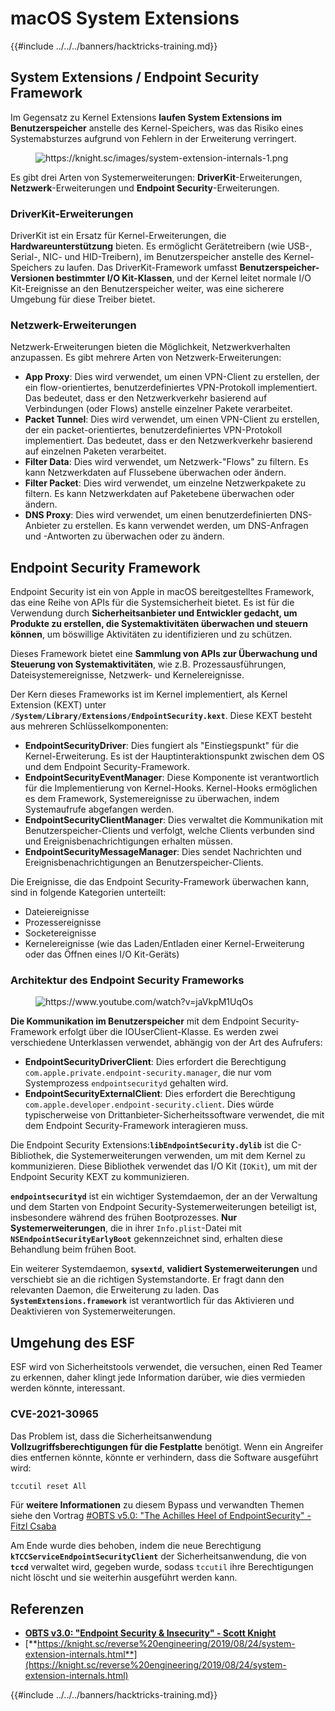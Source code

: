 # macOS System Extensions

{{#include ../../../banners/hacktricks-training.md}}

## System Extensions / Endpoint Security Framework

Im Gegensatz zu Kernel Extensions **laufen System Extensions im Benutzerspeicher** anstelle des Kernel-Speichers, was das Risiko eines Systemabsturzes aufgrund von Fehlern in der Erweiterung verringert.

<figure><img src="../../../images/image (606).png" alt="https://knight.sc/images/system-extension-internals-1.png"><figcaption></figcaption></figure>

Es gibt drei Arten von Systemerweiterungen: **DriverKit**-Erweiterungen, **Netzwerk**-Erweiterungen und **Endpoint Security**-Erweiterungen.

### **DriverKit-Erweiterungen**

DriverKit ist ein Ersatz für Kernel-Erweiterungen, die **Hardwareunterstützung** bieten. Es ermöglicht Gerätetreibern (wie USB-, Serial-, NIC- und HID-Treibern), im Benutzerspeicher anstelle des Kernel-Speichers zu laufen. Das DriverKit-Framework umfasst **Benutzerspeicher-Versionen bestimmter I/O Kit-Klassen**, und der Kernel leitet normale I/O Kit-Ereignisse an den Benutzerspeicher weiter, was eine sicherere Umgebung für diese Treiber bietet.

### **Netzwerk-Erweiterungen**

Netzwerk-Erweiterungen bieten die Möglichkeit, Netzwerkverhalten anzupassen. Es gibt mehrere Arten von Netzwerk-Erweiterungen:

- **App Proxy**: Dies wird verwendet, um einen VPN-Client zu erstellen, der ein flow-orientiertes, benutzerdefiniertes VPN-Protokoll implementiert. Das bedeutet, dass er den Netzwerkverkehr basierend auf Verbindungen (oder Flows) anstelle einzelner Pakete verarbeitet.
- **Packet Tunnel**: Dies wird verwendet, um einen VPN-Client zu erstellen, der ein packet-orientiertes, benutzerdefiniertes VPN-Protokoll implementiert. Das bedeutet, dass er den Netzwerkverkehr basierend auf einzelnen Paketen verarbeitet.
- **Filter Data**: Dies wird verwendet, um Netzwerk-"Flows" zu filtern. Es kann Netzwerkdaten auf Flussebene überwachen oder ändern.
- **Filter Packet**: Dies wird verwendet, um einzelne Netzwerkpakete zu filtern. Es kann Netzwerkdaten auf Paketebene überwachen oder ändern.
- **DNS Proxy**: Dies wird verwendet, um einen benutzerdefinierten DNS-Anbieter zu erstellen. Es kann verwendet werden, um DNS-Anfragen und -Antworten zu überwachen oder zu ändern.

## Endpoint Security Framework

Endpoint Security ist ein von Apple in macOS bereitgestelltes Framework, das eine Reihe von APIs für die Systemsicherheit bietet. Es ist für die Verwendung durch **Sicherheitsanbieter und Entwickler gedacht, um Produkte zu erstellen, die Systemaktivitäten überwachen und steuern können**, um böswillige Aktivitäten zu identifizieren und zu schützen.

Dieses Framework bietet eine **Sammlung von APIs zur Überwachung und Steuerung von Systemaktivitäten**, wie z.B. Prozessausführungen, Dateisystemereignisse, Netzwerk- und Kernelereignisse.

Der Kern dieses Frameworks ist im Kernel implementiert, als Kernel Extension (KEXT) unter **`/System/Library/Extensions/EndpointSecurity.kext`**. Diese KEXT besteht aus mehreren Schlüsselkomponenten:

- **EndpointSecurityDriver**: Dies fungiert als "Einstiegspunkt" für die Kernel-Erweiterung. Es ist der Hauptinteraktionspunkt zwischen dem OS und dem Endpoint Security-Framework.
- **EndpointSecurityEventManager**: Diese Komponente ist verantwortlich für die Implementierung von Kernel-Hooks. Kernel-Hooks ermöglichen es dem Framework, Systemereignisse zu überwachen, indem Systemaufrufe abgefangen werden.
- **EndpointSecurityClientManager**: Dies verwaltet die Kommunikation mit Benutzerspeicher-Clients und verfolgt, welche Clients verbunden sind und Ereignisbenachrichtigungen erhalten müssen.
- **EndpointSecurityMessageManager**: Dies sendet Nachrichten und Ereignisbenachrichtigungen an Benutzerspeicher-Clients.

Die Ereignisse, die das Endpoint Security-Framework überwachen kann, sind in folgende Kategorien unterteilt:

- Dateiereignisse
- Prozessereignisse
- Socketereignisse
- Kernelereignisse (wie das Laden/Entladen einer Kernel-Erweiterung oder das Öffnen eines I/O Kit-Geräts)

### Architektur des Endpoint Security Frameworks

<figure><img src="../../../images/image (1068).png" alt="https://www.youtube.com/watch?v=jaVkpM1UqOs"><figcaption></figcaption></figure>

**Die Kommunikation im Benutzerspeicher** mit dem Endpoint Security-Framework erfolgt über die IOUserClient-Klasse. Es werden zwei verschiedene Unterklassen verwendet, abhängig von der Art des Aufrufers:

- **EndpointSecurityDriverClient**: Dies erfordert die Berechtigung `com.apple.private.endpoint-security.manager`, die nur vom Systemprozess `endpointsecurityd` gehalten wird.
- **EndpointSecurityExternalClient**: Dies erfordert die Berechtigung `com.apple.developer.endpoint-security.client`. Dies würde typischerweise von Drittanbieter-Sicherheitssoftware verwendet, die mit dem Endpoint Security-Framework interagieren muss.

Die Endpoint Security Extensions:**`libEndpointSecurity.dylib`** ist die C-Bibliothek, die Systemerweiterungen verwenden, um mit dem Kernel zu kommunizieren. Diese Bibliothek verwendet das I/O Kit (`IOKit`), um mit der Endpoint Security KEXT zu kommunizieren.

**`endpointsecurityd`** ist ein wichtiger Systemdaemon, der an der Verwaltung und dem Starten von Endpoint Security-Systemerweiterungen beteiligt ist, insbesondere während des frühen Bootprozesses. **Nur Systemerweiterungen**, die in ihrer `Info.plist`-Datei mit **`NSEndpointSecurityEarlyBoot`** gekennzeichnet sind, erhalten diese Behandlung beim frühen Boot.

Ein weiterer Systemdaemon, **`sysextd`**, **validiert Systemerweiterungen** und verschiebt sie an die richtigen Systemstandorte. Er fragt dann den relevanten Daemon, die Erweiterung zu laden. Das **`SystemExtensions.framework`** ist verantwortlich für das Aktivieren und Deaktivieren von Systemerweiterungen.

## Umgehung des ESF

ESF wird von Sicherheitstools verwendet, die versuchen, einen Red Teamer zu erkennen, daher klingt jede Information darüber, wie dies vermieden werden könnte, interessant.

### CVE-2021-30965

Das Problem ist, dass die Sicherheitsanwendung **Vollzugriffsberechtigungen für die Festplatte** benötigt. Wenn ein Angreifer dies entfernen könnte, könnte er verhindern, dass die Software ausgeführt wird:
```bash
tccutil reset All
```
Für **weitere Informationen** zu diesem Bypass und verwandten Themen siehe den Vortrag [#OBTS v5.0: "The Achilles Heel of EndpointSecurity" - Fitzl Csaba](https://www.youtube.com/watch?v=lQO7tvNCoTI)

Am Ende wurde dies behoben, indem die neue Berechtigung **`kTCCServiceEndpointSecurityClient`** der Sicherheitsanwendung, die von **`tccd`** verwaltet wird, gegeben wurde, sodass `tccutil` ihre Berechtigungen nicht löscht und sie weiterhin ausgeführt werden kann.

## Referenzen

- [**OBTS v3.0: "Endpoint Security & Insecurity" - Scott Knight**](https://www.youtube.com/watch?v=jaVkpM1UqOs)
- [**https://knight.sc/reverse%20engineering/2019/08/24/system-extension-internals.html**](https://knight.sc/reverse%20engineering/2019/08/24/system-extension-internals.html)

{{#include ../../../banners/hacktricks-training.md}}
